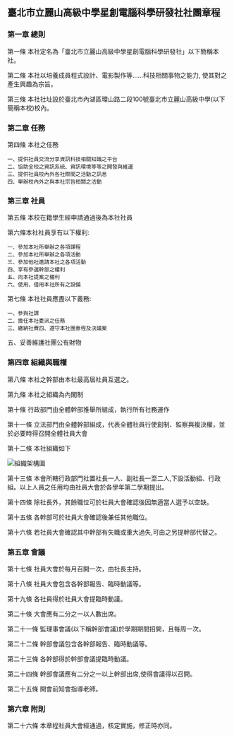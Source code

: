 ## 臺北市立麗山高級中學星創電腦科學研發社社團章程

### 第一章 總則

第一條 本社定名為「臺北市立麗山高級中學星創電腦科學研發社」以下簡稱本社。

第二條 本社以培養成員程式設計、電影製作等......科技相關事物之能力, 使其對之產生興趣為宗旨。

第三條 本社社址設於臺北市內湖區環山路二段100號臺北市立麗山高級中學(以下簡稱本校)校內。

### 第二章 任務

第四條 本社之任務

	一、提供社員交流分享資訊科技相關知識之平台
	二、協助全校之資訊系統、資訊環境等等之開發與維運
	三、提供社員校內外各社際間之活動之訊息
	四、舉辦校內外之與本社宗旨相關之活動

### 第三章 社員

第五條 本校在籍學生經申請通過後為本社社員

第六條本社社員享有以下權利:

	一、參加本社所舉辦之各項課程
	二、參加本社所舉辦之各項活動
	三、參加他社邀請本社之各項活動
	四、享有參選幹部之權利
	五、向本社提案之權利
	六、使用、借用本社所有之設備

第七條 本社社員應盡以下義務:

	一、參與社課
	二、擔任本社委派之任務
	三、繳納社費四、遵守本社團章程及決議案

五、妥善維護社團公有財物

### 第四章 組織與職權

第八條 本社之幹部由本社最高屆社員互選之。

第九條 本社之組織為內閣制

第十條 行政部門由全體幹部推舉所組成，執行所有社務運作

第十一條 立法部門由全體幹部組成，代表全體社員行使創制、監察與複決權，並於必要時得召開全體社員大會

第十二條 本社組織如下

![組織架構圖](https://github.com/lssc/Website/blob/master/img/%E7%B5%84%E7%B9%94%E6%9E%B6%E6%A7%8B.jpg?raw=true)

第十三條 本會所轄行政部門社置社長一人、副社長一至二人,下設活動組、行政組。以上人員之任用均由社員大會於各學年第二學期提出。

第十四條 除社長外，其餘職位可於社員大會確認後因無適當人選予以空缺。

第十五條 各幹部可於社員大會確認後兼任其他職位。

第十六條 若社員大會確認其中幹部有失職或重大過失,可由之另提幹部代替之。

### 第五章 會議

第十七條 社員大會於每月召開一次，由社長主持。

第十八條 社員大會包含各幹部報告、臨時動議等。

第十九條 各社員得於社員大會提臨時動議。

第二十條 大會應有二分之一以人數出席。

第二十一條 監理事會議(以下稱幹部會議)於學期期間招開，且每周一次。

第二十二條 幹部會議包含各幹部報告、臨時動議等。

第二十三條 各幹部得於幹部會議提臨時動議。

第二十四條 幹部會議應有二分之一以上幹部出席,使得會議得以召開。

第二十五條 開會前知會指導老師。

### 第六章 附則

第二十六條 本章程社員大會經通過，核定實施，修正時亦同。
